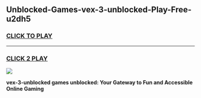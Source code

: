 
## Unblocked-Games-vex-3-unblocked-Play-Free-u2dh5
<h3>
<a href="https://premium76.site?title=vex-3-unblocked&ref=09A">CLICK TO PLAY</a></h3>
<hr>

<h3>
<a href="https://premium76.site?title=vex-3-unblocked&ref=09A">CLICK 2 PLAY</a>
  
</h3>

<a href="https://premium76.site?title=vex-3-unblocked&ref=09A"><img src="https://clearcache.store/games.png"></a>


**vex-3-unblocked games unblocked: Your Gateway to Fun and Accessible Online Gaming**
